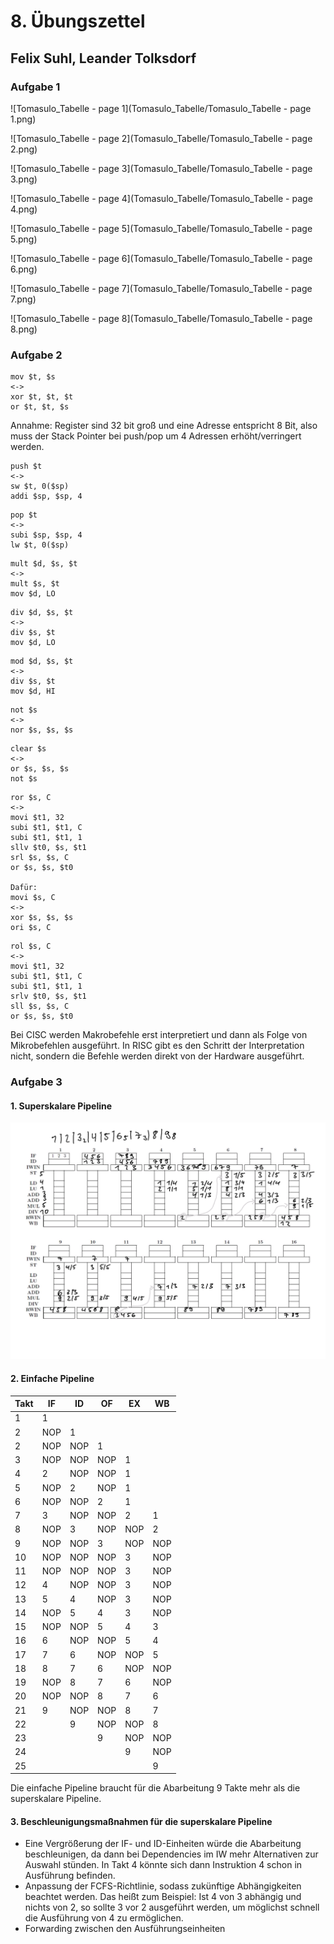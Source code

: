 # 8. Übungszettel

## Felix Suhl, Leander Tolksdorf

### Aufgabe 1

![Tomasulo_Tabelle - page 1](Tomasulo_Tabelle/Tomasulo_Tabelle - page 1.png)

![Tomasulo_Tabelle - page 2](Tomasulo_Tabelle/Tomasulo_Tabelle - page 2.png)

![Tomasulo_Tabelle - page 3](Tomasulo_Tabelle/Tomasulo_Tabelle - page 3.png)

![Tomasulo_Tabelle - page 4](Tomasulo_Tabelle/Tomasulo_Tabelle - page 4.png)

![Tomasulo_Tabelle - page 5](Tomasulo_Tabelle/Tomasulo_Tabelle - page 5.png)

![Tomasulo_Tabelle - page 6](Tomasulo_Tabelle/Tomasulo_Tabelle - page 6.png)

![Tomasulo_Tabelle - page 7](Tomasulo_Tabelle/Tomasulo_Tabelle - page 7.png)

![Tomasulo_Tabelle - page 8](Tomasulo_Tabelle/Tomasulo_Tabelle - page 8.png)

### Aufgabe 2

```assembly
mov $t, $s
<->
xor $t, $t, $t
or $t, $t, $s
```

Annahme: Register sind 32 bit groß und eine Adresse entspricht 8 Bit, also muss der Stack Pointer bei push/pop um 4 Adressen erhöht/verringert werden.

```assembly
push $t
<->
sw $t, 0($sp)
addi $sp, $sp, 4
```

```assembly
pop $t
<->
subi $sp, $sp, 4
lw $t, 0($sp)
```

```assembly
mult $d, $s, $t
<->
mult $s, $t
mov $d, LO
```

```assembly
div $d, $s, $t
<->
div $s, $t
mov $d, LO
```

```assembly
mod $d, $s, $t
<->
div $s, $t
mov $d, HI
```

```assembly
not $s
<->
nor $s, $s, $s
```

```assembly
clear $s
<->
or $s, $s, $s
not $s
```

```assembly
ror $s, C
<->
movi $t1, 32
subi $t1, $t1, C
subi $t1, $t1, 1
sllv $t0, $s, $t1
srl $s, $s, C
or $s, $s, $t0

Dafür:
movi $s, C
<->
xor $s, $s, $s
ori $s, C
```

```assembly
rol $s, C
<->
movi $t1, 32
subi $t1, $t1, C
subi $t1, $t1, 1
srlv $t0, $s, $t1
sll $s, $s, C
or $s, $s, $t0
```

Bei CISC werden Makrobefehle erst interpretiert und dann als Folge von Mikrobefehlen ausgeführt. In RISC gibt es den Schritt der Interpretation nicht, sondern die Befehle werden direkt von der Hardware ausgeführt. 

### Aufgabe 3

#### 1. Superskalare Pipeline

![](superskalar.png)

#### 2. Einfache Pipeline

| Takt | IF   | ID   | OF   | EX   | WB   |
| ---- | ---- | ---- | ---- | ---- | ---- |
| 1    | 1    |      |      |      |      |
| 2    | NOP     | 1    |      |      |      |
| 2    | NOP     |NOP      | 1    |      |      |
| 3    | NOP     | NOP     | NOP     | 1    |      |
| 4    | 2    | NOP     | NOP     | 1    |      |
| 5    | NOP     | 2    | NOP     | 1    |      |
| 6    |  NOP    | NOP     | 2    | 1    |      |
| 7    | 3    | NOP     | NOP     | 2    | 1    |
| 8    |  NOP    | 3    |  NOP    |  NOP    | 2    |
| 9    |  NOP    | NOP     | 3    | NOP     | NOP     |
| 10   |  NOP    | NOP     | NOP     | 3    | NOP     |
| 11   |  NOP    | NOP     | NOP     | 3    |  NOP    |
| 12   | 4    | NOP     | NOP     | 3    | NOP     |
| 13   | 5    | 4    | NOP     | 3    | NOP     |
| 14   | NOP     | 5    | 4    | 3    |NOP      |
| 15   | NOP     | NOP     | 5    | 4    | 3    |
| 16   | 6    | NOP     | NOP     | 5    | 4    |
| 17   | 7    | 6    | NOP     | NOP     | 5    |
| 18   | 8    | 7    | 6    |  NOP    |  NOP    |
| 19   | NOP     | 8    | 7    | 6    | NOP     |
| 20   | NOP     | NOP     | 8    | 7    | 6    |
| 21   | 9    | NOP     | NOP     | 8    | 7    |
| 22   |      | 9    |  NOP    |  NOP    | 8    |
| 23   |      |      | 9    |  NOP    |  NOP    |
| 24 |      |      |      | 9    |  NOP    |
| 25 |      |      |      |      | 9    |

Die einfache Pipeline braucht für die Abarbeitung 9 Takte mehr als die superskalare Pipeline.

#### 3. Beschleunigungsmaßnahmen für die superskalare Pipeline

- Eine Vergrößerung der IF- und ID-Einheiten würde die Abarbeitung beschleunigen, da dann bei Dependencies im IW mehr Alternativen zur Auswahl stünden. In Takt 4 könnte sich dann Instruktion 4 schon in Ausführung befinden.
- Anpassung der FCFS-Richtlinie, sodass zukünftige Abhängigkeiten beachtet werden. Das heißt zum Beispiel: Ist 4 von 3 abhängig und nichts von 2, so sollte 3 vor 2 ausgeführt werden, um möglichst schnell die Ausführung von 4 zu ermöglichen.
- Forwarding zwischen den Ausführungseinheiten

